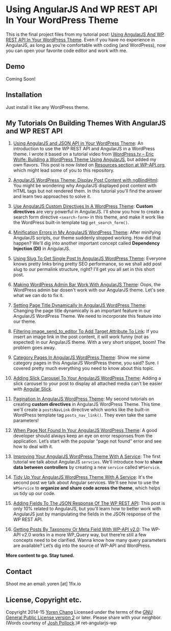 # Using AngularJS And WP REST API In Your WordPress Theme

This is the final project files from my tutorial post: [Using AngularJS And WP REST API In Your WordPress Theme](http://1fix.io/blog/2014/11/05/angularjs-json-api-wp-theme/). Even if you have no experience in AngularJS, as long as you’re comfortable with coding (and WordPress), now you can open your favorite code editor and work with me.

## Demo

Coming Soon!

## Installation

Just install it like any WordPress theme.

## My Tutorials On Building Themes With AngularJS and WP REST API

1. [Using AngularJS and JSON API in Your WordPress Theme](https://1fix.io/blog/2014/11/05/angularjs-json-api-wp-theme/): An introduction to use the WP REST API and AngularJS in a WordPress theme. I wrote it based on a tutorial video from [WordPress.tv – Eric Wolfe: Building a WordPress Theme Using AngularJS](http://wordpress.tv/2014/06/16/eric-w-building-a-wordpress-theme-using-angularjs/), but added my own flavors. This post is now listed on [Resources section at WP-API.org](http://wp-api.org/resources.html), which might lead some of you to this repository.

2. [AngularJS WordPress Theme: Display Post Content with ngBindHtml](https://1fix.io/blog/2014/11/13/angularjs-wordpress-theme-ngbindhtml/): You might be wondering why AngularJS displayed post content with HTML tags but not rendered them. In this tutorial you'll find the answer and learn two approaches to solve it.

3. [Use AngularJS Custom Directives In A WordPress Theme](https://1fix.io/blog/2014/12/28/angularjs-wordpress-custom-directives/): **Custom directives** are very powerful in AngularJS. I'll show you how to create a search form directive `<search-form>` in this theme, and make it work like the WordPress built-in template tag `get_search_form()`.

4. [Minification Errors in My AngularJS WordPress Theme](https://1fix.io/blog/2015/01/02/minification-errors-angularjs-wordpress/): After minifying AngularJS scripts, our theme suddenly stopped working. How did that happen? We'll dig into another important concept called **Dependency Injection (DI)** in AngularJS.

5. [Using Slug To Get Single Post In AngularJS WordPress Theme](https://1fix.io/blog/2015/02/06/slug-angularjs-wordpress-theme/): Everyone knows pretty links bring pretty SEO performance, so we shall add post slug to our permalink structure, right? I'll get you all set in this short post.

6. [Making WordPress Admin Bar Work With AngularJS Theme](https://1fix.io/blog/2015/02/07/wordpress-admin-bar-angularjs-theme/): Oops, the WordPress admin bar dosen't work with our AngularJS theme. Let's see what we can do to fix it.

7. [Setting Page Title Dynamically In AngularJS WordPress Theme](https://1fix.io/blog/2015/02/08/set-page-title-angularjs-wordpress-theme/): Changing the page title dynamically is an important feature in our AngularJS WordPress Theme. We need to incorporate this feature into our theme.

8. [Filtering image_send_to_editor To Add Target Attribute To Link](https://1fix.io/blog/2015/02/26/add-link-target/): If you insert an image link in the post content, it will work funny (not as expected) in our AngularJS theme. With a very short snippet, boom! The problem goes away.

9. [Category Pages In AngularJS WordPress Theme](https://1fix.io/blog/2015/03/12/category-pages-angularjs-wordpress-theme/): Show me some category pages in this AngularJS WordPress theme, you said? Sure. I covered pretty much everything you need to know about this topic.

10. [Adding Slick Carousel To Your AngularJS WordPress Theme](https://1fix.io/blog/2015/03/22/angular-slick-wordpress/): Adding a slick carousel to your post to display all attached media can't be easier with [Angular Slick](https://github.com/vasyabigi/angular-slick).

11. [Pagination In AngularJS WordPress Theme](https://1fix.io/blog/2015/04/12/pagination-angularjs-wordpress-theme/): My second tutorials on creating **custom directives** in AngularJS WordPress Theme. This time we'll create a `postsNavLink` directive which works like the built-in WordPress template tag `posts_nav_link()`. They even take the same parameters!

12. [When Page Not Found In Your AngularJS WordPress Theme](https://1fix.io/blog/2015/05/03/page-not-found-angular-wordpress-theme/): A good developer should always keep an eye on error responses from the application. Let’s start with the popular “page not found” error and see how to deal with it.

13. [Improving Your AngularJS WordPress Theme With A Service](https://1fix.io/blog/2015/05/26/service-angularjs-wordpress-theme/): The first tutorial we talk about AngularJS `servcies`. We'll introduce how to **share data between controllers** by creating a new `service` called `WPService`.

14. [Tidy Up Your AngularJS WordPress Theme With A Service](https://1fix.io/blog/2015/06/13/tidyup-angularjs-wordpress-service/): It's the second post we talk about Angular services. We'll see how to use the `WPService` to **organize and share code across the theme**, which helps us tidy up our code.

15. [Adding Fields To The JSON Response Of The WP REST API](https://1fix.io/blog/2015/06/26/adding-fields-wp-rest-api/): This post is only 10% related to AngularJS, but you’ll learn how to better work with AngularJS just by manipulating the fields in the JSON response of the WP REST API.

16. [Getting Posts By Taxonomy Or Meta Field With WP-API v2.0](https://1fix.io/blog/2015/07/20/query-vars-wp-api/): The WP-API v2.0 works in a more WP_Query way, but there’re still a few concepts need to be clarified. Wanna know how many query parameters are available? Let’s dig into the source of WP-API and WordPress.

**More content to go. Stay tuned.**

## Contact

Shoot me an email: yoren [at] 1fix.io

## License, Copyright etc.

Copyright 2014-15 [Yoren Chang](https://1fix.io) Licensed under the terms of the [GNU General Public License version 2](http://www.gnu.org/licenses/gpl-2.0.html) or later. Please share with your neighbor. (Words courtesy of [Josh Pollock](http://JoshPress.net).)# ret-angularjs-wp
